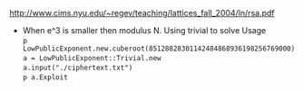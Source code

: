 http://www.cims.nyu.edu/~regev/teaching/lattices_fall_2004/ln/rsa.pdf  

* When e^3 is smaller then modulus N. Using trivial to solve
Usage  
  `p LowPublicExponent.new.cuberoot(85128828301142484868936198256769000)`  
  `a = LowPublicExponent::Trivial.new`  
  `a.input("./ciphertext.txt")`  
  `p a.Exploit`  
